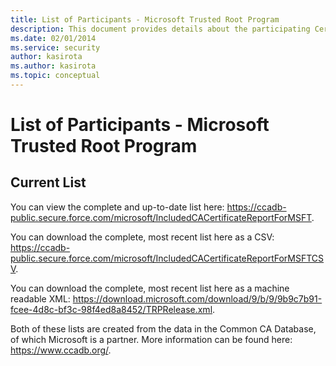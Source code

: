 ```yaml
---
title: List of Participants - Microsoft Trusted Root Program 
description: This document provides details about the participating Certificate Authorities in the Microsoft Trusted Root Program. 
ms.date: 02/01/2014
ms.service: security
author: kasirota
ms.author: kasirota
ms.topic: conceptual
---
```


# List of Participants - Microsoft Trusted Root Program 

## Current List

You can view the complete and up-to-date list here: https://ccadb-public.secure.force.com/microsoft/IncludedCACertificateReportForMSFT. 

You can download the complete, most recent list here as a CSV: https://ccadb-public.secure.force.com/microsoft/IncludedCACertificateReportForMSFTCSV.

You can download the complete, most recent list here as a machine readable XML: https://download.microsoft.com/download/9/b/9/9b9c7b91-fcee-4d8c-bf3c-98f4ed8a8452/TRPRelease.xml. 

Both of these lists are created from the data in the Common CA Database, of which Microsoft is a partner. More information can be found here: https://www.ccadb.org/. 
